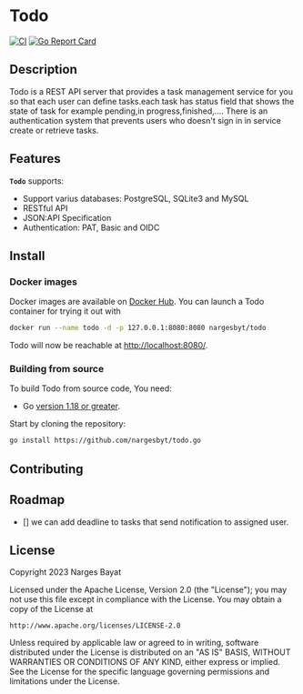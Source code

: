 # Todo
[![CI](https://github.com/nargesbyt/todo.go/actions/workflows/ci.yaml/badge.svg)](https://github.com/nargesbyt/todo.go/actions/workflows/ci.yaml) [![Go Report Card](https://goreportcard.com/badge/github.com/nargesbyt/todo.go)](https://goreportcard.com/report/github.com/nargesbyt/todo.go)

## Description
Todo is a REST API server that provides a task management service for you so that each user can define tasks.each task has status field
that shows the state of task for example pending,in progress,finished,....
There is an authentication system that prevents users who doesn't sign in in service create or retrieve tasks.


## Features
**`Todo`** supports:
- Support varius databases: PostgreSQL, SQLite3 and MySQL
- RESTful API
- JSON:API Specification
- Authentication: PAT, Basic and OIDC

## Install

### Docker images

Docker images are available on [Docker Hub](https://hub.docker.com/repository/docker/nargesbyt/todo/general).
You can launch a Todo container for trying it out with

```bash
docker run --name todo -d -p 127.0.0.1:8080:8080 nargesbyt/todo
```

Todo will now be reachable at <http://localhost:8080/>.

### Building from source

To build Todo from source code, You need:
* Go [version 1.18 or greater](https://golang.org/doc/install).

Start by cloning the repository:

```bash
go install https://github.com/nargesbyt/todo.go
```

## Contributing

## Roadmap
- [] we can add deadline to tasks that send notification to assigned user.

## License

Copyright 2023 Narges Bayat

Licensed under the Apache License, Version 2.0 (the "License");
you may not use this file except in compliance with the License.
You may obtain a copy of the License at

    http://www.apache.org/licenses/LICENSE-2.0

Unless required by applicable law or agreed to in writing, software
distributed under the License is distributed on an "AS IS" BASIS,
WITHOUT WARRANTIES OR CONDITIONS OF ANY KIND, either express or implied.
See the License for the specific language governing permissions and
limitations under the License.